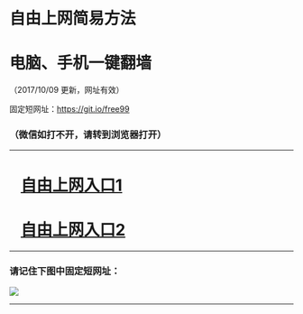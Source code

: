 ﻿# 自由上网简易方法

# 电脑、手机一键翻墙

（2017/10/09 更新，网址有效）

固定短网址：https://git.io/free99

### （微信如打不开，请转到浏览器打开）


***





# &nbsp;&nbsp; <a href="http://ft1875323067.fwq-tz-1001.info/fwqtz01.html?t=100900114357 " target="_blank">自由上网入口1</a>
# &nbsp;&nbsp; <a href="http://ft1087112726.fwq-tz-1002.info/fwqtz02.html?t=100900124790 " target="_blank">自由上网入口2</a>
***

### 请记住下图中固定短网址：

<img src="https://s3-us-west-2.amazonaws.com/fwq-1001/yjfq-20170905okok.png" /> 


***

